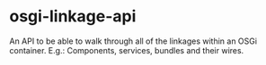 # osgi-linkage-api

An API to be able to walk through all of the linkages within an OSGi
container. E.g.: Components, services, bundles and their wires.
